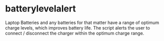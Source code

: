 batterylevelalert
=================

Laptop Batteries and any batteries for that matter have a range of optimum charge levels, which improves battery life. The script alerts the user to connect / disconnect the charger within the optimum charge range.
